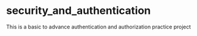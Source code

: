 # security_and_authentication
This is a basic to advance authentication and authorization practice project
